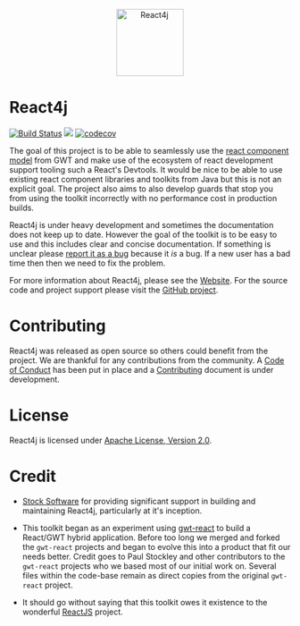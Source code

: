 <p align="center"><img src="/assets/React4j.png" alt="React4j" width="120"></p>

# React4j

[![Build Status](https://secure.travis-ci.org/react4j/react4j.png?branch=master)](http://travis-ci.org/react4j/react4j)
[<img src="https://img.shields.io/maven-central/v/org.realityforge.react4j/react4j-core.svg?label=latest%20release"/>](http://search.maven.org/#search%7Cga%7C1%7Cg%3A%22org.realityforge.react4j%22)
[![codecov](https://codecov.io/gh/react4j/react4j/branch/master/graph/badge.svg)](https://codecov.io/gh/react4j/react4j)

The goal of this project is to be able to seamlessly use the [react component model](https://reactjs.org/docs/react-component.html)
from GWT and make use of the ecosystem of react development support tooling such a React's Devtools. It would be nice to
be able to use existing react component libraries and toolkits from Java but this is not an explicit goal.
The project also aims to also develop guards that stop you from using the toolkit incorrectly with no
performance cost in production builds.

React4j is under heavy development and sometimes the documentation does not keep up to date. However the goal of
the toolkit is to be easy to use and this includes clear and concise documentation. If something is unclear
please [report it as a bug](https://github.com/react4j/react4j/issues) because it *is* a bug. If a new user
has a bad time then then we need to fix the problem.

For more information about React4j, please see the [Website](https://react4j.github.io/). For the source code
and project support please visit the [GitHub project](https://github.com/react4j/react4j).

# Contributing

React4j was released as open source so others could benefit from the project. We are thankful for any
contributions from the community. A [Code of Conduct](CODE_OF_CONDUCT.md) has been put in place and
a [Contributing](CONTRIBUTING.md) document is under development.

# License

React4j is licensed under [Apache License, Version 2.0](LICENSE).

# Credit

* [Stock Software](http://www.stocksoftware.com.au/) for providing significant support in building and maintaining
  React4j, particularly at it's inception.

* This toolkit began as an experiment using [gwt-react](https://github.com/GWTReact/gwt-react) to build
  a React/GWT hybrid application. Before too long we merged and forked the `gwt-react` projects and began to
  evolve this into a product that fit our needs better. Credit goes to Paul Stockley and other contributors
  to the `gwt-react` projects who we based most of our initial work on. Several files within the code-base remain
  as direct copies from the original `gwt-react` project.

* It should go without saying that this toolkit owes it existence to the wonderful [ReactJS](https://reactjs.org/)
  project.
